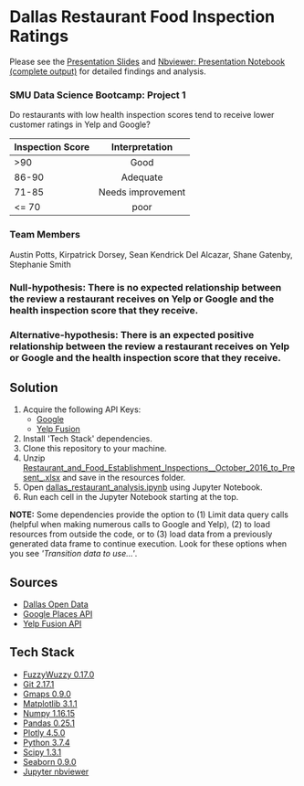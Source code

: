 # Dallas Restaurant Food Inspection Ratings
Please see the [Presentation Slides](https://docs.google.com/presentation/d/19vpMZBbfNXPX9-6Qe1YxKYzE8sal83Mh1qw5A7lPuxI/edit#slide=id.p) and [Nbviewer: Presentation Notebook (complete output)](https://nbviewer.jupyter.org/github/kirpatrick/dallas-restaurant-analysis/blob/75116ab08cd2413fe6ce912b04f95ad4c6729e87/dallas_restaurant_analysis.ipynb) for detailed findings and analysis.


### SMU Data Science Bootcamp:  Project 1
Do restaurants with low health inspection scores tend to receive lower customer ratings in Yelp and Google?

| Inspection Score  | Interpretation    |
| ------------------|:-----------------:|
| >90               | Good              |
| 86-90             | Adequate          |
| 71-85             | Needs improvement |
| <= 70             | poor              |

### Team Members
Austin Potts, Kirpatrick Dorsey, Sean Kendrick Del Alcazar, Shane Gatenby, Stephanie Smith

### Null-hypothesis: There is no expected relationship between the review a restaurant receives on Yelp or Google and the health inspection score that they receive. 

### Alternative-hypothesis: There is an expected positive relationship between the review a restaurant receives on Yelp or Google and the health inspection score that they receive.

## Solution
1. Acquire the following API Keys:
    - [Google](https://developers.google.com/places/web-service/intro)
    - [Yelp Fusion](https://www.yelp.com/developers/documentation/v3)
2. Install 'Tech Stack' dependencies.
3. Clone this repository to your machine.
4. Unzip [Restaurant_and_Food_Establishment_Inspections__October_2016_to_Present_.xlsx](https://github.com/kirpatrick/dallas-restaurant-analysis/blob/master/resources/Restaurant_and_Food_Establishment_Inspections__October_2016_to_Present_.zip) and save in the resources folder.
5. Open [dallas_restaurant_analysis.ipynb](https://github.com/kirpatrick/dallas-restaurant-analysis/blob/master/dallas_restaurant_analysis.ipynb) using Jupyter Notebook.
6. Run each cell in the Jupyter Notebook starting at the top.

<b>NOTE:</b>  Some dependencies provide the option to (1) Limit data query calls (helpful when making numerous calls to Google and Yelp), (2) to load resources from outside the code, or to (3) load data from a previously generated data frame to continue execution.  Look for these options when you see *'Transition data to use...'*.

## Sources
- [Dallas Open Data](https://www.dallasopendata.com/browse?category=City+Services&provenance=official)
- [Google Places API](https://developers.google.com/places/web-service/intro)
- [Yelp Fusion API](https://www.yelp.com/developers/documentation/v3)

## Tech Stack
- [FuzzyWuzzy 0.17.0](https://www.geeksforgeeks.org/fuzzywuzzy-python-library/)
- [Git 2.17.1](https://git-scm.com/downloads)
- [Gmaps 0.9.0](https://jupyter-gmaps.readthedocs.io/en/latest/)
- [Matplotlib 3.1.1](https://matplotlib.org/)
- [Numpy 1.16.15](https://numpy.org/)
- [Pandas 0.25.1](https://pandas.pydata.org/)
- [Plotly 4.5.0](https://plot.ly/)
- [Python 3.7.4](https://www.anaconda.com/distribution/)
- [Scipy 1.3.1](https://www.scipy.org/)
- [Seaborn 0.9.0](https://seaborn.pydata.org/introduction.html)
- [Jupyter nbviewer](https://nbviewer.jupyter.org/)
